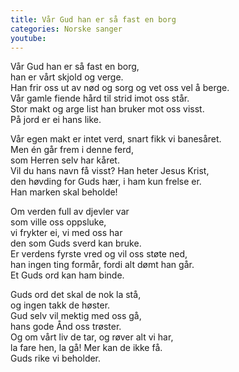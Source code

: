 ```yaml
---
title: Vår Gud han er så fast en borg
categories: Norske sanger
youtube: 
---
```


Vår Gud han er så fast en borg,  
han er vårt skjold og verge.  
Han frir oss ut av nød og sorg og vet oss vel å berge.  
Vår gamle fiende hård til strid imot oss står.  
Stor makt og arge list han bruker mot oss visst.  
På jord er ei hans like.

Vår egen makt er intet verd, snart fikk vi banesåret.  
Men én går frem i denne ferd,  
som Herren selv har kåret.  
Vil du hans navn få visst? Han heter Jesus Krist,  
den høvding for Guds hær, i ham kun frelse er.  
Han marken skal beholde!

Om verden full av djevler var  
som ville oss oppsluke,  
vi frykter ei, vi med oss har  
den som Guds sverd kan bruke.  
Er verdens fyrste vred og vil oss støte ned,  
han ingen ting formår, fordi alt dømt han går.  
Et Guds ord kan ham binde.

Guds ord det skal de nok la stå,  
og ingen takk de høster.  
Gud selv vil mektig med oss gå,  
hans gode Ånd oss trøster.  
Og om vårt liv de tar, og røver alt vi har,  
la fare hen, la gå! Mer kan de ikke få.  
Guds rike vi beholder.
